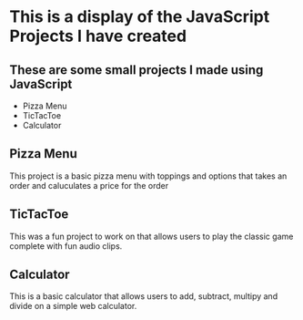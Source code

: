 # This is a display of the JavaScript Projects I have created
## These are some small projects I made using JavaScript

* Pizza Menu
* TicTacToe
* Calculator


## Pizza Menu 
This project is a basic pizza menu with toppings and options that takes an order and caluculates a price for the order

## TicTacToe
This was a fun project to work on that allows users to play the classic game complete with fun audio clips.

## Calculator
This is a basic calculator that allows users to add, subtract, multipy and divide on a simple web calculator.


